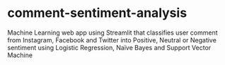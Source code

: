 # comment-sentiment-analysis
Machine Learning web app using Streamlit that classifies user comment from Instagram, Facebook and Twitter into Positive, Neutral or Negative sentiment using Logistic Regression, Naïve Bayes and Support Vector Machine 
